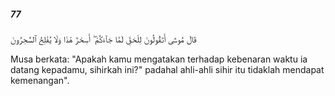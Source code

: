##### 77

<span class="ayah">قَالَ مُوسَىٰٓ أَتَقُولُونَ لِلْحَقِّ لَمَّا جَآءَكُمْ ۖ أَسِحْرٌ هَٰذَا وَلَا يُفْلِحُ ٱلسَّٰحِرُونَ</span>

<span class="ayah_translation">Musa berkata: "Apakah kamu mengatakan terhadap kebenaran waktu ia datang kepadamu, sihirkah ini?" padahal ahli-ahli sihir itu tidaklah mendapat kemenangan".</span>
